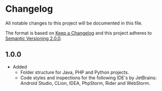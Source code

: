# Changelog
All notable changes to this project will be documented in this file.

The format is based on [Keep a Changelog](https://keepachangelog.com/en/1.0.0/ ) and this project adheres to [Semantic Versioning 2.0.0](https://semver.org/).

## 1.0.0

* Added
    * Folder structure for Java, PHP and Python projects.
    * Code styles and inspections for the following IDE's by JetBrains: Android Studio, CLion, IDEA, PhpStorm, Rider and WebStorm.
